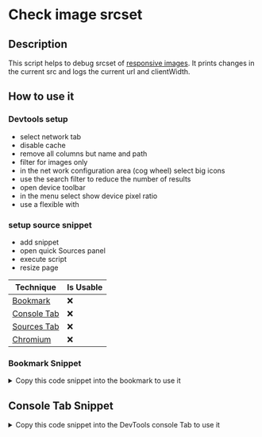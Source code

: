 # Check image srcset

## Description
This script helps to debug srcset of [responsive images](web.dev/responsive-images). 
It prints changes in the current src and logs the current url and clientWidth. 

## How to use it

### Devtools setup
- select network tab
- disable cache
- remove all columns but name and path 
- filter for images only 
- in the net work configuration area (cog wheel) select big icons
- use the search filter to reduce the number of results
- open device toolbar
- in the menu select show device pixel ratio
- use a flexible with

### setup source snippet
- add snippet
- open quick Sources panel 
- execute script
- resize page



<!-- START-HOW_TO[] -->


| Technique   | Is Usable  |
| ----------- | ---------- |
| [Bookmark](https://github.com/push-based/web-performance-tools/blob/main/docs/how-to-use-it-with-bookmarks) |      ❌    | 
| [Console Tab](https://github.com/push-based/web-performance-tools/blob/main/docs/how-to-use-it-with-console-tab.md) |      ❌    | 
| [Sources Tab](https://github.com/push-based/web-performance-tools/blob/main/docs/how-to-use-it-with-sources-tab.md) |      ❌    | 
| [Chromium](https://github.com/push-based/web-performance-tools/blob/main/docs/how-to-use-it-with-chromium.md)       |      ❌    |
    


### Bookmark Snippet



<details>

<summary>Copy this code snippet into the bookmark to use it</summary>


```javascript

javascript:(() => {function checkImgSrcset(selector) {
    selector = selector || prompt('Img selector (e.g. div.test > img)');
    let lastSrc = '';
    const switches = [];
    const el = document.querySelector(selector);
    if (!el) {
        throw (`Could not fnd any element with selector ${selector}`);
    }
    const resizeObserver = new ResizeObserver((entries) => {
        const clientWidth = document.body.clientWidth;
        for (const entry of entries) {
            const img = entry.target;
            if (lastSrc !== img.currentSrc) {
                lastSrc = img.currentSrc;
                lastSrc && loadImg(lastSrc).then(i => {
                    switches.push({
                        clientWidth,
                        element: el,
                        src: lastSrc,
                        intrinsicWith: i.width,
                        intrinsicHeight: i.height,
                        renderedWith: el.clientWidth,
                        renderedHeight: el.clientHeight,
                        sizeDiff: ((i.width * i.height) / (el.clientWidth * el.clientHeight))
                    });
                    highlightElement(switches);
                    logData(switches);
                });
                highlightElement(switches);
                logData(switches);
            }
        }
    });
    resizeObserver.observe(el);
}
function logData(data) {
    console.clear();
    console.table(prepareTable(data));
    console.log(data);
}
function highlightElement(arr) {
    arr.forEach(o => {
        const { element, intrinsicWith, intrinsicHeight } = o;
        if (element && intrinsicWith && intrinsicHeight) {
            const d = ((intrinsicWith * intrinsicHeight) / (element.clientWidth * element.clientHeight));
            // for over-size border for under-size opacity?
            element.style.border = 1 + 'px solid red';
            element.style.opacity = 0.5 * d;
        }
    });
}
function prepareTable(arr) {
    return arr
        .map(({ element, ...inTable }) => ({
        dpr: window.devicePixelRatio,
        clientWidth: inTable.clientWidth + 'px',
        src: inTable.src,
        intrinsicSize: inTable.intrinsicWith + 'x' + inTable.intrinsicHeight + 'px',
        renderedSize: inTable.renderedWith + 'x' + inTable.renderedHeight + 'px',
        sizeDiff: inTable.sizeDiff.toFixed(2)
    }));
}
function loadImg(url) {
    return new Promise((resolve, reject) => {
        const img = new Image;
        img.onload = function () {
            resolve(img);
        };
        img.onerror = (e) => reject(e);
        img.src = url;
    });
}
;
checkImgSrcset();
})()
``` 




</details>



## Console Tab Snippet

<details>

<summary>Copy this code snippet into the DevTools console Tab to use it</summary>


```javascript

function checkImgSrcset(selector) {
    selector = selector || prompt('Img selector (e.g. div.test > img)');
    let lastSrc = '';
    const switches = [];
    const el = document.querySelector(selector);
    if (!el) {
        throw (`Could not fnd any element with selector ${selector}`);
    }
    const resizeObserver = new ResizeObserver((entries) => {
        const clientWidth = document.body.clientWidth;
        for (const entry of entries) {
            const img = entry.target;
            if (lastSrc !== img.currentSrc) {
                lastSrc = img.currentSrc;
                lastSrc && loadImg(lastSrc).then(i => {
                    switches.push({
                        clientWidth,
                        element: el,
                        src: lastSrc,
                        intrinsicWith: i.width,
                        intrinsicHeight: i.height,
                        renderedWith: el.clientWidth,
                        renderedHeight: el.clientHeight,
                        sizeDiff: ((i.width * i.height) / (el.clientWidth * el.clientHeight))
                    });
                    highlightElement(switches);
                    logData(switches);
                });
                highlightElement(switches);
                logData(switches);
            }
        }
    });
    resizeObserver.observe(el);
}
function logData(data) {
    console.clear();
    console.table(prepareTable(data));
    console.log(data);
}
function highlightElement(arr) {
    arr.forEach(o => {
        const { element, intrinsicWith, intrinsicHeight } = o;
        if (element && intrinsicWith && intrinsicHeight) {
            const d = ((intrinsicWith * intrinsicHeight) / (element.clientWidth * element.clientHeight));
            // for over-size border for under-size opacity?
            element.style.border = 1 + 'px solid red';
            element.style.opacity = 0.5 * d;
        }
    });
}
function prepareTable(arr) {
    return arr
        .map(({ element, ...inTable }) => ({
        dpr: window.devicePixelRatio,
        clientWidth: inTable.clientWidth + 'px',
        src: inTable.src,
        intrinsicSize: inTable.intrinsicWith + 'x' + inTable.intrinsicHeight + 'px',
        renderedSize: inTable.renderedWith + 'x' + inTable.renderedHeight + 'px',
        sizeDiff: inTable.sizeDiff.toFixed(2)
    }));
}
function loadImg(url) {
    return new Promise((resolve, reject) => {
        const img = new Image;
        img.onload = function () {
            resolve(img);
        };
        img.onerror = (e) => reject(e);
        img.src = url;
    });
}
;
checkImgSrcset();

``` 




</details>




<!-- END-HOW_TO -->






















































